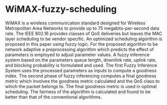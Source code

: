 # WiMAX-fuzzy-scheduling

WiMAX is a wireless communication standard designed for Wireless Metropolitan Area Networks to provide up to 75 megabits-per-second data rate. The IEEE 802.16 provides classes of QoS deliveries but leaves the MAC layer scheduling to be vendor specific. An optimized scheduling algorithm is proposed in this paper using fuzzy logic. For the proposed algorithm to be network adaptive a preprocessing algorithm which predicts the effect of parameters is employed to adjust parameter values. A fuzzy inference system based on the parameters queue length, downlink rate, uplink rate, and blocking probability is formulated and used. The first Fuzzy Inference System uses the processed parameters as inputs to compute a goodness index. The second phase of fuzzy inferencing computes a final goodness metric which involves the goodness metric calculated and the QoS class to which the packet belongs to. The final goodness metric is used in optimal scheduling. The fairness of the algorithm is calculated and found to be better than that of the conventional algorithms.
